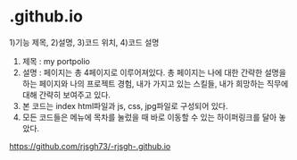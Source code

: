 # <rjsgh>.github.io
1)기능 제목, 2)설명, 3)코드 위치, 4)코드 설명

1) 제목 : my portpolio
2) 설명 : 페이지는 총 4페이지로 이루어져있다.
   총 페이지는 나에 대한 간략한 설명을 하는 페이지와 나의 프로젝트 경험, 내가 가지고 있는 스킬들, 내가 희망하는 직무에 대해 간략히 보여주고 있다.
3) 본 코드는 index html파일과 js, css, jpg파일로 구성되어 있다.
4) 모든 코드들은 메뉴에 목차를 눌렀을 때 바로 이동할 수 있는 하이퍼링크를 달아 놓았다.

https://github.com/rjsgh73/-rjsgh-.github.io
